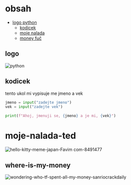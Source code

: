 
# obsah
- [logo python](#logo)
    - [kodicek](#kodicek)
  - [moje nalada](#moje-nalada-ted)
  - [money fuč](#where-is-my-money)
## logo
![python](https://github.com/user-attachments/assets/72146915-40f9-4b09-9d0a-6fb0b0699af8)

## kodicek
tento ukol mi vypisuje me jmeno a vek
```python
jmeno = input("zadejte jmeno")
vek = input("zadejte vek")

print(f"Ahoj, jmenuji se, {jmeno} a je mi, {vek}")
```
# moje-nalada-ted
![hello-kitty-meme-japan-Favim com-8491477](https://github.com/user-attachments/assets/c484ff1e-4929-4985-86e4-5555f90fa4db)
## where-is-my-money
![wondering-who-tf-spent-all-my-money-sanriocrackdaily](https://github.com/user-attachments/assets/f04b625a-7410-4a50-9ccd-9955a43cf3bd)



